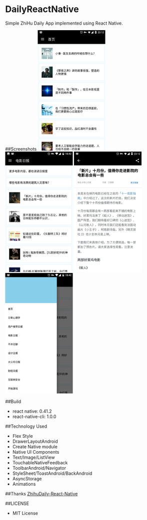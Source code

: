 # DailyReactNative
Simple ZhiHu Daily App implemented using React Native.

##Screenshots
<img src="screenshots/Screenshot_20170212-231220.png" width="216" height="384">
<img src="screenshots/Screenshot_20170212-184201.png" width="216" height="384">
<img src="screenshots/Screenshot_20170212-231241.png" width="216" height="384">
<img src="screenshots/Screenshot_20170212-184217.png" width="216" height="384">

##Build
* react native: 0.41.2
* react-native-cli: 1.0.0

##Technology Used
* Flex Style
* DrawerLayoutAndroid
* Create Native module
* Native UI Components
* Text/Image/ListView
* TouchableNativeFeedback
* ToolbarAndroid/Navigator
* StyleSheet/ToastAndroid/BackAndroid
* AsyncStorage
* Animations

##Thanks
[ZhihuDaily-React-Native](https://github.com/race604/ZhiHuDaily-React-Native/)

##LICENSE
* MIT License
